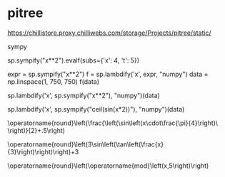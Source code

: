 # pitree

https://chillistore.proxy.chilliwebs.com/storage/Projects/pitree/static/


sympy 

sp.sympify("x**2").evalf(subs={'x': 4, 't': 5})


expr = sp.sympify("x**2")
f = sp.lambdify('x', expr, "numpy")
data = np.linspace(1, 750, 750)
f(data)

sp.lambdify('x', sp.sympify("x**2"), "numpy")(data)


sp.lambdify('x', sp.sympify("ceil(sin(x*2))"), "numpy")(data)


\operatorname{round}\left(\frac{\left(\sin\left(x\cdot\frac{\pi}{4}\right)\ \right)}{2}+.5\right)

\operatorname{round}\left(3\sin\left(\tan\left(\frac{x}{3}\right)\right)\right)+3

\operatorname{round}\left(\operatorname{mod}\left(x,5\right)\right)